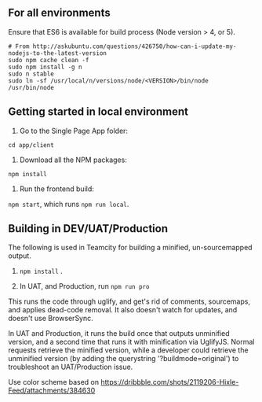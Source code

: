 ## For all environments
Ensure that ES6 is available for build process (Node version > 4, or 5).
```
# From http://askubuntu.com/questions/426750/how-can-i-update-my-nodejs-to-the-latest-version
sudo npm cache clean -f
sudo npm install -g n
sudo n stable
sudo ln -sf /usr/local/n/versions/node/<VERSION>/bin/node /usr/bin/node
```

## Getting started in local environment
1. Go to the Single Page App folder:

  `cd app/client`
1. Download all the NPM packages:

 `npm install`

1. Run the frontend build:

  `npm start`, which runs `npm run local`.


## Building in DEV/UAT/Production
The following is used in Teamcity for building a minified, un-sourcemapped output.

1. `npm install` .

1. In UAT, and Production, run `npm run pro`

  This runs the code through uglify, and get's rid of comments, sourcemaps, and applies dead-code removal. It also doesn't watch for updates, and doesn't use BrowserSync.

  In UAT and Production, it runs the build once that outputs unminified version, and a second time that runs it with minification via UglifyJS. Normal requests retrieve the minified version, while a developer could retrieve the unminified version (by adding the querystring '?buildmode=original') to troubleshoot an UAT/Production issue.


Use color scheme based on https://dribbble.com/shots/2119206-Hixle-Feed/attachments/384630
